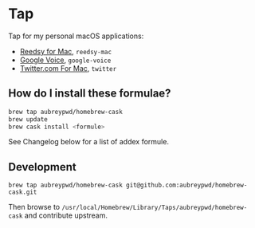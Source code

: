 # Tap

Tap for my personal macOS applications:

- [Reedsy for Mac](https://github.com/aubreypwd/reedsy-mac/), `reedsy-mac`
- [Google Voice](https://github.com/aubreypwd/google-voice-mac), `google-voice` 
- [Twitter.com For Mac](https://github.com/aubreypwd/twitter-mac/), `twitter` 

## How do I install these formulae?

```bash
brew tap aubreypwd/homebrew-cask
brew update
brew cask install <formule>
```

See Changelog below for a list of addex formule.

## Development

```
brew tap aubreypwd/homebrew-cask git@github.com:aubreypwd/homebrew-cask.git
```

Then browse to `/usr/local/Homebrew/Library/Taps/aubreypwd/homebrew-cask` and contribute upstream.
